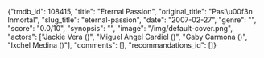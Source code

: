 {"tmdb_id": 108415, "title": "Eternal Passion", "original_title": "Pasi\u00f3n Inmortal", "slug_title": "eternal-passion", "date": "2007-02-27", "genre": "", "score": "0.0/10", "synopsis": "", "image": "/img/default-cover.png", "actors": ["Jackie Vera ()", "Miguel Angel Cardiel ()", "Gaby Carmona ()", "Ixchel Medina ()"], "comments": [], "recommandations_id": []}